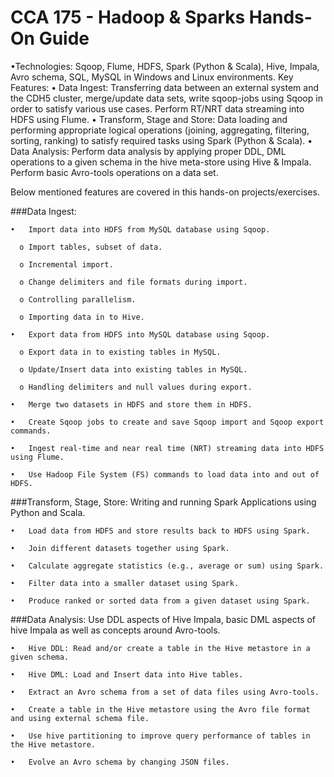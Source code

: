 # CCA 175 - Hadoop & Sparks Hands-On Guide

•Technologies: Sqoop, Flume, HDFS, Spark (Python & Scala), Hive, Impala, Avro schema, SQL, MySQL in Windows and Linux environments.
Key Features:
•	Data Ingest: Transferring data between an external system and the CDH5 cluster, merge/update data sets, write sqoop-jobs using Sqoop in order to satisfy various use cases. Perform RT/NRT data streaming into HDFS using Flume.
•	Transform, Stage and Store: Data loading and performing appropriate logical operations (joining, aggregating, filtering, sorting, ranking) to satisfy required tasks using Spark (Python & Scala). 
•	Data Analysis: Perform data analysis by applying proper DDL, DML operations to a given schema in the hive meta-store using Hive & Impala. Perform basic Avro-tools operations on a data set.

Below mentioned features are covered in this hands-on projects/exercises.

###Data Ingest:

    •	Import data into HDFS from MySQL database using Sqoop.
  
      o	Import tables, subset of data.
    
      o	Incremental import.
    
      o	Change delimiters and file formats during import.
    
      o	Controlling parallelism.
    
      o	Importing data in to Hive.
    
    •	Export data from HDFS into MySQL database using Sqoop.
  
      o	Export data in to existing tables in MySQL.
    
      o	Update/Insert data into existing tables in MySQL.
    
      o	Handling delimiters and null values during export. 
    
    •	Merge two datasets in HDFS and store them in HDFS.
  
    •	Create Sqoop jobs to create and save Sqoop import and Sqoop export commands.
  
    •	Ingest real-time and near real time (NRT) streaming data into HDFS using Flume.
  
    •	Use Hadoop File System (FS) commands to load data into and out of HDFS.



###Transform, Stage, Store: Writing and running Spark Applications using Python and Scala.

    •	Load data from HDFS and store results back to HDFS using Spark.
  
    •	Join different datasets together using Spark.
  
    •	Calculate aggregate statistics (e.g., average or sum) using Spark.
  
    •	Filter data into a smaller dataset using Spark.
  
    •	Produce ranked or sorted data from a given dataset using Spark.
  
  

###Data Analysis: Use DDL aspects of Hive Impala, basic DML aspects of hive Impala as well as concepts around Avro-tools.

    •	Hive DDL: Read and/or create a table in the Hive metastore in a given schema.
  
    •	Hive DML: Load and Insert data into Hive tables.
  
    •	Extract an Avro schema from a set of data files using Avro-tools.
  
    •	Create a table in the Hive metastore using the Avro file format and using external schema file.
  
    •	Use hive partitioning to improve query performance of tables in the Hive metastore.
  
    •	Evolve an Avro schema by changing JSON files.



